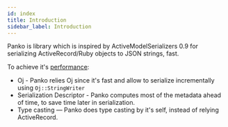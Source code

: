 ```yaml
---
id: index
title: Introduction
sidebar_label: Introduction
---
```


Panko is library which is inspired by ActiveModelSerializers 0.9 for serializing ActiveRecord/Ruby objects to JSON strings, fast.

To achieve it's [performance](https://panko.dev/docs/performance.html):

* Oj - Panko relies Oj since it's fast and allow to serialize incrementally using `Oj::StringWriter`
* Serialization Descriptor - Panko computes most of the metadata ahead of time, to save time later in serialization.
* Type casting — Panko does type casting by it's self, instead of relying ActiveRecord.
